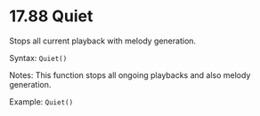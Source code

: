 # 17.88 Quiet 

Stops all current playback with melody generation.

Syntax: `Quiet()` 

Notes: This function stops all ongoing playbacks and also melody generation. 

Example: `Quiet()`

